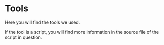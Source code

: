 # Tools

Here you will find the tools we used.

If the tool is a script, you will find more information in the source file of
the script in question.
